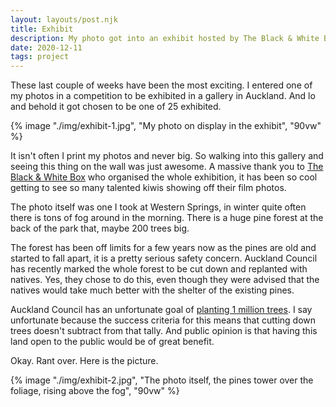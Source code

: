 ```yaml
---
layout: layouts/post.njk
title: Exhibit
description: My photo got into an exhibit hosted by The Black & White Box
date: 2020-12-11
tags: project
---
```


These last couple of weeks have been the most exciting. I entered one of my photos in a competition to be exhibited in a gallery in Auckland. And lo and behold it got chosen to be one of 25 exhibited.

{% image "./img/exhibit-1.jpg", "My photo on display in the exhibit", "90vw" %}

It isn't often I print my photos and never big. So walking into this gallery and seeing this thing on the wall was just awesome. A massive thank you to [The Black & White Box](https://theblackandwhitebox.co.nz) who organised the whole exhibition, it has been so cool getting to see so many talented kiwis showing off their film photos.

The photo itself was one I took at Western Springs, in winter quite often there is tons of fog around in the morning. There is a huge pine forest at the back of the park that, maybe 200 trees big.

The forest has been off limits for a few years now as the pines are old and started to fall apart, it is a pretty serious safety concern. Auckland Council has recently marked the whole forest to be cut down and replanted with natives. Yes, they chose to do this, even though they were advised that the natives would take much better with the shelter of the existing pines.

Auckland Council has an unfortunate goal of [planting 1 million trees](https://www.aucklandcouncil.govt.nz/mayor-of-auckland/mayor-priorities/protecting-our-environment/Pages/million-trees.aspx). I say unfortunate because the success criteria for this means that cutting down trees doesn't subtract from that tally. And public opinion is that having this land open to the public would be of great benefit.

Okay. Rant over. Here is the picture.

{% image "./img/exhibit-2.jpg", "The photo itself, the pines tower over the foliage, rising above the fog", "90vw" %}
